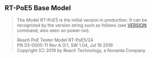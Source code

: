 RT-PoE5 Base Model
------------------

>   The Model RT-PoE5 is the initial version in production. It can be recognized
>   by the version string such as follows (see [VERSION](#_VERSION) command;
>   also seen on power-on).

>   Reach PoE Tester Model RT-PoE5/24<br/>
    PN 53-0005-11 Rev A 0/1, SW 1.04, Jul 19 2019<br/>
    Copyright (C) 2019 by Reach Technology, a Novanta Company

